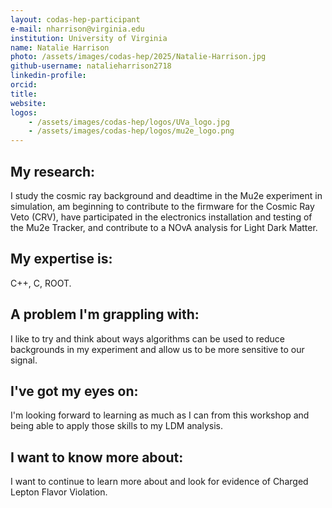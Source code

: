 ```yaml
---
layout: codas-hep-participant
e-mail: nharrison@virginia.edu
institution: University of Virginia
name: Natalie Harrison
photo: /assets/images/codas-hep/2025/Natalie-Harrison.jpg
github-username: natalieharrison2718
linkedin-profile: 
orcid:
title:
website:
logos:
    - /assets/images/codas-hep/logos/UVa_logo.jpg
    - /assets/images/codas-hep/logos/mu2e_logo.png
---
```

## My research:
I study the cosmic ray background and deadtime in the Mu2e experiment in simulation, am beginning to contribute to the firmware for the Cosmic Ray Veto (CRV), have participated in the electronics installation and testing of the Mu2e Tracker, and contribute to a NOvA analysis for Light Dark Matter. 

## My expertise is:
C++, C, ROOT. 

## A problem I'm grappling with:
I like to try and think about ways algorithms can be used to reduce backgrounds in my experiment and allow us to be more sensitive to our signal. 

## I've got my eyes on:
I'm looking forward to learning as much as I can from this workshop and being able to apply those skills to my LDM analysis. 

## I want to know more about:
I want to continue to learn more about and look for evidence of Charged Lepton Flavor Violation. 